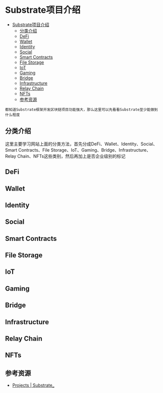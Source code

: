 # Substrate项目介绍

<!--ts-->
* [Substrate项目介绍](#substrate项目介绍)
   * [分类介绍](#分类介绍)
   * [DeFi](#defi)
   * [Wallet](#wallet)
   * [Identity](#identity)
   * [Social](#social)
   * [Smart Contracts](#smart-contracts)
   * [File Storage](#file-storage)
   * [IoT](#iot)
   * [Gaming](#gaming)
   * [Bridge](#bridge)
   * [Infrastructure](#infrastructure)
   * [Relay Chain](#relay-chain)
   * [NFTs](#nfts)
   * [参考资源](#参考资源)

<!-- Created by https://github.com/ekalinin/github-markdown-toc -->
<!-- Added by: kuanhsiaokuo, at: Thu Jun 23 14:20:13 CST 2022 -->

<!--te-->

```admonish tip title='他山之石，可以攻玉'
都知道Substrate框架开发区块链项目功能强大，那么这里可以先看看Substrate至少能做到什么程度
```

## 分类介绍

这里主要学习网站上面的分类方法，首先分成DeFi、Wallet、Identity、Social、Smart Contracts、File Storage、IoT、Gaming、Bridge、Infrastructure、Relay
Chain、NFTs这些类别，然后再加上是否企业级别的标记

## DeFi

## Wallet

## Identity

## Social

## Smart Contracts

## File Storage

## IoT

## Gaming

## Bridge

## Infrastructure

## Relay Chain

## NFTs

## 参考资源

- [Projects | Substrate_](https://substrate.io/ecosystem/projects/)